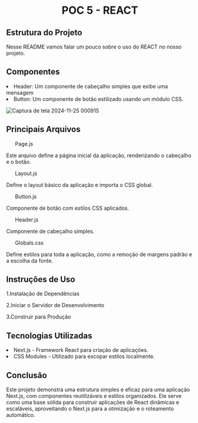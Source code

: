 <h1 align="center">POC 5 - REACT</h1>

<h2>Estrutura do Projeto</h2>
<p>Nesse README vamos falar um pouco sobre o uso do REACT no nosso projeto.</p>

<h2>Componentes</h2>

<li>Header: Um componente de cabeçalho simples que exibe uma mensagem</li>
<li>Button: Um componente de botão estilizado usando um módulo CSS.</li>

![Captura de tela 2024-11-25 000915](https://github.com/user-attachments/assets/508207db-36cd-4c57-97a7-e6a81606887a)



<h2>Principais Arquivos</h2>
<ul>Page.js</ul>
<p>Este arquivo define a página inicial da aplicação, renderizando o cabeçalho e o botão.</p>
<ul>Layout.js</ul>
<p>Define o layout básico da aplicação e importa o CSS global.</p>
<ul>Button.js</ul>
<p>Componente de botão com estilos CSS aplicados.</p>
<ul>Header.js</ul>
<p>Componente de cabeçalho simples.</P>
<ul>Globals.css</ul>
<p>Define estilos para toda a aplicação, como a remoção de margens padrão e a escolha da fonte.</p>

<h2>Instruções de Uso</h2>
<p>1.Instalação de Dependências</p>
<p>2.Iniciar o Servidor de Desenvolvimento</p>
<p>3.Construir para Produção</p>

<h2>Tecnologias Utilizadas</h2>
<li>Next.js - Framework React para criação de aplicações.</li>
<li>CSS Modules - Utilizado para escopar estilos localmente.</li>

<h2>Conclusão</h2>
<p>Este projeto demonstra uma estrutura simples e eficaz para uma aplicação Next.js, com componentes reutilizáveis e estilos organizados. Ele serve como uma base sólida para construir aplicações de React dinâmicas e escaláveis, aproveitando o Next.js para a otimização e o roteamento automático. </p>



